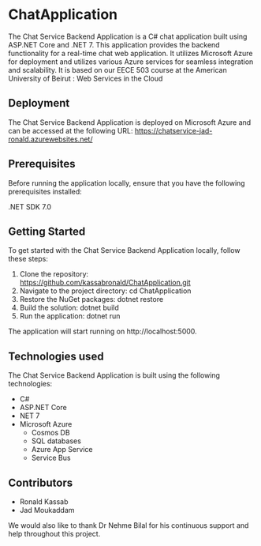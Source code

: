 # ChatApplication


The Chat Service Backend Application is a C# chat application built using ASP.NET Core and .NET 7. This application provides the backend functionality for a real-time chat web application. It utilizes Microsoft Azure for deployment and utilizes various Azure services for seamless integration and scalability. It is based on our EECE 503 course at the American University of Beirut : Web Services in the Cloud

## Deployment

The Chat Service Backend Application is deployed on Microsoft Azure and can be accessed at the following URL: https://chatservice-jad-ronald.azurewebsites.net/

## Prerequisites

Before running the application locally, ensure that you have the following prerequisites installed:

.NET SDK 7.0

## Getting Started

To get started with the Chat Service Backend Application locally, follow these steps:

1. Clone the repository: https://github.com/kassabronald/ChatApplication.git
2. Navigate to the project directory: cd ChatApplication
3. Restore the NuGet packages: dotnet restore
4. Build the solution: dotnet build
5. Run the application: dotnet run

The application will start running on http://localhost:5000.

## Technologies used 

The Chat Service Backend Application is built using the following technologies:

- C#
- ASP.NET Core
- NET 7
- Microsoft Azure
  - Cosmos DB
  - SQL databases
  - Azure App Service
  - Service Bus

## Contributors

- Ronald Kassab
- Jad Moukaddam

We would also like to thank Dr Nehme Bilal for his continuous support and help throughout this project.
